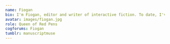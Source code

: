 ```yaml
---
name: Fiogan
bio: I'm Fiogan, editor and writer of interactive fiction. To date, I've edited for two published Hosted Games authors. I also have a handful of my own CS games underway, including <a target="_blank" href="http://choiceofbox.com/Submission_2016/1315211195/web/mygame/index.html">The Beastie Watch</a>, winner of the Fourth Annual CS Comp.<br><br>I enjoy new adventures; when I found Choice of Games and realised I could combine my love of reading and SFF with my love of active exploration, I was hooked. I've been writing with CSIDE since my first WiP and serve as editor for the documentation; please feel free to contact me with any questions!
avatar: images/fiogan.jpg
role: Queen of Red Pens
cogforums: Fiogan
tumblr: manuscriptmuse
---
```


